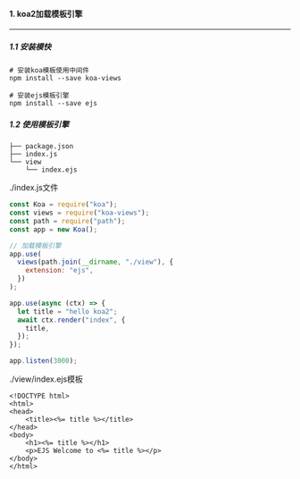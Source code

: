 #### 1. koa2加载模板引擎

---

##### 1.1 安装模快

```shell
# 安装koa模板使用中间件
npm install --save koa-views

# 安装ejs模板引擎
npm install --save ejs
```

##### 1.2 使用模板引擎

```
├── package.json
├── index.js
└── view
    └── index.ejs
```

./index.js文件

```javascript
const Koa = require("koa");
const views = require("koa-views");
const path = require("path");
const app = new Koa();

// 加载模板引擎
app.use(
  views(path.join(__dirname, "./view"), {
    extension: "ejs",
  })
);

app.use(async (ctx) => {
  let title = "hello koa2";
  await ctx.render("index", {
    title,
  });
});

app.listen(3000);
```

./view/index.ejs模板

```ejs
<!DOCTYPE html>
<html>
<head>
    <title><%= title %></title>
</head>
<body>
    <h1><%= title %></h1>
    <p>EJS Welcome to <%= title %></p>
</body>
</html>
```

